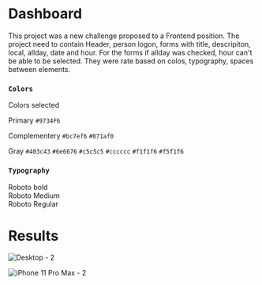 # Dashboard

This project was a new challenge proposed to a Frontend position. The project need to contain Header, person logon, forms with title, descripiton, local, allday, date and hour.
For the forms if allday was checked, hour can't be able to be selected.
They were rate based on colos, typography, spaces between elements.

### `Colors`

Colors selected

Primary
`#9734F6`

Complementery
`#bc7ef6`
`#871af0`

Gray
`#403c43`
`#6e6676`
`#c5c5c5`
`#cccccc`
`#f1f1f6`
`#f5f1f6`

### `Typography`

Roboto bold <br />
Roboto Medium <br />
Roboto Regular

# Results

![Desktop - 2](https://user-images.githubusercontent.com/43863263/88056363-cad74700-cb36-11ea-91b6-addf23aa6877.png)
<br />

![iPhone 11 Pro Max - 2](https://user-images.githubusercontent.com/43863263/88056435-ecd0c980-cb36-11ea-90dd-a4e5a8172f4a.png)
